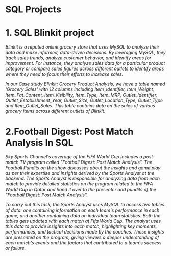 # SQL Projects
# 1. SQL Blinkit project
_Blinkit is a reputed online grocery store that uses MySQL to analyze their data and make informed, data-driven decisions. 
By leveraging MySQL, they track sales trends, analyze customer behavior, and identify areas for improvement.
For instance, they analyze sales data for a particular product category or compare sales figures across different outlets to identify areas where they need to focus their efforts to increase sales._

_In our Case study Blinkit:
Grocery Product Analysis, we have a table named 'Grocery Sales' with 12 columns including Item_Identifier, Item_Weight, Item_Fat_Content, Item_Visibility, Item_Type, Item_MRP, Outlet_Identifier, Outlet_Establishment_Year, Outlet_Size, Outlet_Location_Type, Outlet_Type and Item_Outlet_Sales. This table contains data on the sales of various grocery items across different outlets of Blinkit._

# 2.Football Digest: Post Match Analysis In SQL

_Sky Sports Channel's coverage of the FIFA World Cup includes a post-match TV program called "Football Digest: Post Match Analysis". The
Football Pundits on the show discusses about the insights and game play as per their expertise and insights derived by the Sports Analyst at the backend. The Sports Analyst is responsible for analyzing data from each match to provide detailed statistics on the program related to the FIFA World Cup in Qatar and hand it over to the presenter and pundits of the "Football Digest: Post Match Analysis"._

_To carry out this task, the Sports Analyst uses MySQL to access two tables of data: one containing information on each team's performance in each game, and another containing data on individual team statistics. Both the tables gets updated with each match at Fifa World Cup. The analyst uses this data to provide insights into each match, highlighting key moments, performances, and tactical decisions made by the coaches. These insights are presented on the program, giving viewers a deeper understanding of each match's events and the factors that contributed to a team's success or failure._
